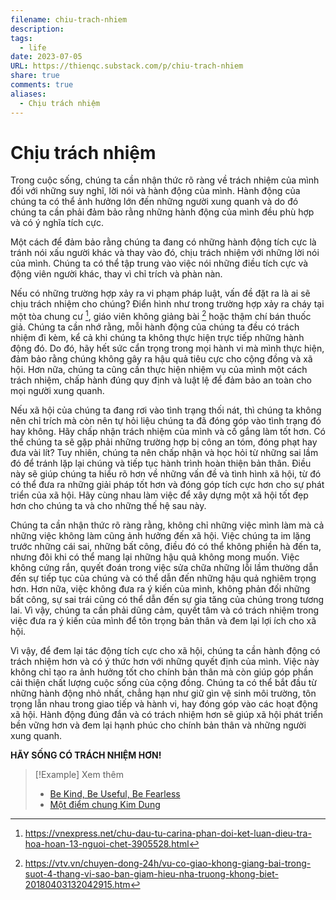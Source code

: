 ```yaml
---
filename: chiu-trach-nhiem
description: 
tags:
  - life
date: 2023-07-05
URL: https://thienqc.substack.com/p/chiu-trach-nhiem
share: true
comments: true
aliases:
  - Chịu trách nhiệm
---
```

# Chịu trách nhiệm
Trong cuộc sống, chúng ta cần nhận thức rõ ràng về trách nhiệm của mình đối với những suy nghĩ, lời nói và hành động của mình. Hành động của chúng ta có thể ảnh hưởng lớn đến những người xung quanh và do đó chúng ta cần phải đảm bảo rằng những hành động của mình đều phù hợp và có ý nghĩa tích cực.

Một cách để đảm bảo rằng chúng ta đang có những hành động tích cực là tránh nói xấu người khác và thay vào đó, chịu trách nhiệm với những lời nói của mình. Chúng ta có thể tập trung vào việc nói những điều tích cực và động viên người khác, thay vì chỉ trích và phàn nàn.

Nếu có những trường hợp xảy ra vi phạm pháp luật, vấn đề đặt ra là ai sẽ chịu trách nhiệm cho chúng? Điển hình như trong trường hợp xảy ra cháy tại một tòa chung cư [^1], giáo viên không giảng bài [^2] hoặc thậm chí bán thuốc giả. Chúng ta cần nhớ rằng, mỗi hành động của chúng ta đều có trách nhiệm đi kèm, kể cả khi chúng ta không thực hiện trực tiếp những hành động đó. Do đó, hãy hết sức cẩn trọng trong mọi hành vi mà mình thực hiện, đảm bảo rằng chúng không gây ra hậu quả tiêu cực cho cộng đồng và xã hội. Hơn nữa, chúng ta cũng cần thực hiện nhiệm vụ của mình một cách trách nhiệm, chấp hành đúng quy định và luật lệ để đảm bảo an toàn cho mọi người xung quanh.

Nếu xã hội của chúng ta đang rơi vào tình trạng thối nát, thì chúng ta không nên chỉ trích mà còn nên tự hỏi liệu chúng ta đã đóng góp vào tình trạng đó hay không. Hãy chấp nhận trách nhiệm của mình và cố gắng làm tốt hơn. Có thể chúng ta sẽ gặp phải những trường hợp bị công an tóm, đóng phạt hay đưa vài lít? Tuy nhiên, chúng ta nên chấp nhận và học hỏi từ những sai lầm đó để tránh lặp lại chúng và tiếp tục hành trình hoàn thiện bản thân. Điều này sẽ giúp chúng ta hiểu rõ hơn về những vấn đề và tình hình xã hội, từ đó có thể đưa ra những giải pháp tốt hơn và đóng góp tích cực hơn cho sự phát triển của xã hội. Hãy cùng nhau làm việc để xây dựng một xã hội tốt đẹp hơn cho chúng ta và cho những thế hệ sau này.

Chúng ta cần nhận thức rõ ràng rằng, không chỉ những việc mình làm mà cả những việc không làm cũng ảnh hưởng đến xã hội. Việc chúng ta im lặng trước những cái sai, những bất công, điều đó có thể không phiền hà đến ta, nhưng đôi khi có thể mang lại những hậu quả không mong muốn. Việc không cứng rắn, quyết đoán trong việc sửa chữa những lỗi lầm thường dẫn đến sự tiếp tục của chúng và có thể dẫn đến những hậu quả nghiêm trọng hơn. Hơn nữa, việc không đưa ra ý kiến của mình, không phản đối những bất công, sự sai trái cũng có thể dẫn đến sự gia tăng của chúng trong tương lai. Vì vậy, chúng ta cần phải dũng cảm, quyết tâm và có trách nhiệm trong việc đưa ra ý kiến của mình để tôn trọng bản thân và đem lại lợi ích cho xã hội.

Vì vậy, để đem lại tác động tích cực cho xã hội, chúng ta cần hành động có trách nhiệm hơn và có ý thức hơn với những quyết định của mình. Việc này không chỉ tạo ra ảnh hưởng tốt cho chính bản thân mà còn giúp góp phần cải thiện chất lượng cuộc sống của cộng đồng. Chúng ta có thể bắt đầu từ những hành động nhỏ nhất, chẳng hạn như giữ gìn vệ sinh môi trường, tôn trọng lẫn nhau trong giao tiếp và hành vi, hay đóng góp vào các hoạt động xã hội. Hành động đúng đắn và có trách nhiệm hơn sẽ giúp xã hội phát triển bền vững hơn và đem lại hạnh phúc cho chính bản thân và những người xung quanh.

**HÃY SỐNG CÓ TRÁCH NHIỆM HƠN!**

> [!Example] Xem thêm
> - [Be Kind, Be Useful, Be Fearless](./be-kind-be-useful-be-fearless.md)
> - [Một điểm chung Kim Dung](./mot-diem-chung-trong-truyen-kim-dung.md)

[^1]: https://vnexpress.net/chu-dau-tu-carina-phan-doi-ket-luan-dieu-tra-hoa-hoan-13-nguoi-chet-3905528.html

[^2]: https://vtv.vn/chuyen-dong-24h/vu-co-giao-khong-giang-bai-trong-suot-4-thang-vi-sao-ban-giam-hieu-nha-truong-khong-biet-20180403132042915.htm